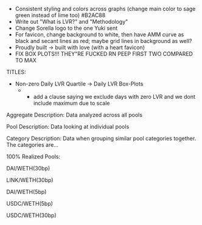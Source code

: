- Consistent styling and colors across graphs (change main color to sage green instead of lime too) #B2AC88
- Write out "What is LVR?" and "Methodology"
- Change Sorella logo to the one Yuki sent
- For favicon, change background to white, then have AMM curve as black and secant lines as red; maybe grid lines in background as well?
- Proudly built -> built with love (with a heart favicon)
- FIX BOX PLOTS!!! THEY"RE FUCKED RN PEEP FIRST TWO COMPARED TO MAX

TITLES:
- Non-zero Daily LVR Quartile -> Daily LVR Box-Plots
    - * add a clause saying we exclude days with zero LVR and we dont include maximum due to scale



Aggregate Description:
Data analyzed across all pools

Pool Description:
Data looking at individual pools

Category Description:
Data when grouping similar pool categories together. The categories are...


100% Realized Pools:

DAI/WETH(30bp)

LINK/WETH(30bp)

DAI/WETH(5bp)

USDC/WETH(5bp)

USDC/WETH(30bp)